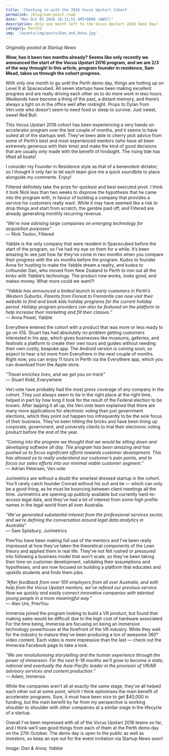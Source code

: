 ```yaml
---
title: 'Checking in with the 2016 Vocus Upstart Cohort'
permalink: /blog/sam-point-road
date: 'Mon Oct 03 2016 18:11:51 GMT+0800 (AWST)'
description: Only one month left to the Vocus Upstart 2016 Demo Day!
category: Perth2
img: '/assets/img/posts/Dan_and_Anna.jpg'
---
```

_Originally posted at Startup News_

**Wow, has it been two months already? Seems like only recently we announced the start of the Vocus Upstart 2016 program, and we are 2/3 of the way through! In this article, program founder in residence, Sam Mead, takes us through the cohort progress.**

With only one month to go until the Perth demo day, things are hotting up on Level 9 at Spacecubed. All seven startups have been making excellent progress and are really driving each other on to do more work in less hours. Weekends have become a thing of the past, a distant memory, and there’s always a light on in the office well after midnight. Props to Dylan from Veri.vote who doesn’t seem to need food or sleep to survive. Just sweet, sweet Red Bull.

This Vocus Upstart 2016 cohort has been experiencing a very hands on accelerator program over the last couple of months, and it seems to have suited all of the startups well. They’ve been able to cherry pick advice from some of Perth’s best and most experienced mentors (who have all been extremely generous with their time) and make the kind of good decisions that are usually only made with the benefit of hindsight. The rising tide has lifted all boats!

I consider my Founder in Residence style as that of a benevolent dictator; so I thought it only fair to let each team give me a quick soundbite to place alongside my comments. Enjoy!

Filtered definitely take the prize for quickest and best executed pivot. I think it took Nick less than two weeks to disprove the hypothesis that he came into the program with, in favour of building a company that provides a service his customers really want. While it may have seemed like a risk to drop things and start from scratch, the gamble paid off, and Filtered are already generating monthly recurring revenue.

_“We’re now advising large companies on emerging technology for acquisition purposes”_<br />
— Nick Teulon, Filtered

Yabble is the only company that were resident in Spacecubed before the start of the program, so I’ve had my eye on them for a while. It’s been amazing to see just how far they’ve come in two months when you compare their progress with the six months before the program. Kudos to founder Anna for hustling to make the Yabble dream a reality, and kudos to cofounder Dan, who moved from New Zealand to Perth to iron out all the kinks with Yabble’s technology. The product now works, looks good, and makes money. What more could we want?!

_“Yabble has announced a limited launch to early customers in Perth’s Western Suburbs. Parents from Floreat to Fremantle can now visit their website to find and book kids holiday programs for the current holiday period. Holiday program providers can also be featured on the platform to help increase their marketing and fill their classes.”_<br />
— Anna Powel, Yabble

Everythere entered the cohort with a product that was more or less ready to go on iOS. Stuart has had absolutely no problem getting customers interested in his app, which gives businesses like museums, galleries, and festivals a platform to create their own tours and guides without needing their own costly, bespoke app. The Android version is coming soon, so expect to hear a lot more from Everythere in the next couple of months. Right now, you can enjoy 11 tours in Perth via the Everythere app, which you can download from the Apple store.

_“Travel enriches lives, and we get you on track”_<br />
— Stuart Kidd, Everywhere

Veri.vote have probably had the most press coverage of any company in the cohort. They just always seem to be in the right place at the right time, helped in part by how long it took for the result of the Federal election to be known. After lapping it all up, the Veri.vote team explained that there are many more applications for electronic voting than just government elections, which they point out happen too infrequently to be the sole focus of their business. They’ve been hitting the bricks and have been lining up corporate, government, and university clients to trial their electronic voting product before the end of the year.

_“Coming into the program we thought that we would be sitting down and developing software all day. The program has been amazing and has pushed us to focus significant efforts towards customer development. This has allowed us to really understand our customer’s pain points, and to focus our sales efforts into our minimal viable customer segment.”_<br />
— Adrian Petersen, Veri.vote

Jurimetrics are without a doubt the smartest dressed startup in the cohort. You’ll rarely catch founder Conrad without his suit and tie — which can only be a good thing, as he must be bouncing between client meetings all the time. Jurimetrics are opening up publicly available but currently hard-to-access legal data, and they’ve had a lot of interest from some high profile names in the legal world from all over Australia.

_“We’ve generated substantial interest from the professional services sector, and we’re defining the conversation around legal data analytics in Australia”_<br />
— Sam Spilsbury, Jurimetrics

PrevYou have been making full use of the mentors and I’ve been really impressed at how they’ve taken the theoretical components of the Lean theory and applied them in real life. They’ve not felt rushed or pressured into following a business model that won’t scale, so they’ve been taking their time on customer development, validating their assumptions and hypotheses, and are now focused on building a platform that educates and upskills students and finds them jobs.

_“After feedback from over 100 employers from all over Australia, and with help from the Vocus Upstart mentors, we’ve refined our previous service. Now we quickly and easily connect innovative companies with talented young people in a more meaningful way.”_<br />
— Alex Ure, PrevYou

Immersia joined the program looking to build a VR product, but found that making sales would be difficult due to the high cost of hardware associated. For the time being, Immersia are focusing on being an immersive technology powerhouse at the forefront of the VR industry. While they wait for the industry to mature they’ve been producing a ton of awesome 360° video content. Each video is more impressive than the last — check out the Immersia Facebook page to take a look.

_“We are revolutionising storytelling and the human experience through the power of immersion. For the next 6-18 months we’ll grow to become a state, national and eventually the Asia-Pacific leader in the provision of VR/AR advisory services and content production.”_<br />
— Adam, Immersia

While the companies aren’t all at exactly the same stage, they’ve all helped each other out at some point, which I think epitomises the main benefit of accelerator programs. Sure, it must have been nice to get $40,000 in funding, but the main benefit by far from my perspective is working shoulder to shoulder with other companies at a similar stage in the lifecycle of a startup.

Overall I’ve been impressed with all of the Vocus Upstart 2016 teams so far, and I think we’ll see good things from each of them at the Perth demo day on the 27th October. The demo day is open to the public as well as investors, so keep an eye out for the event invitation via Startup News soon!

_Image: Dan & Anna, Yabble_
